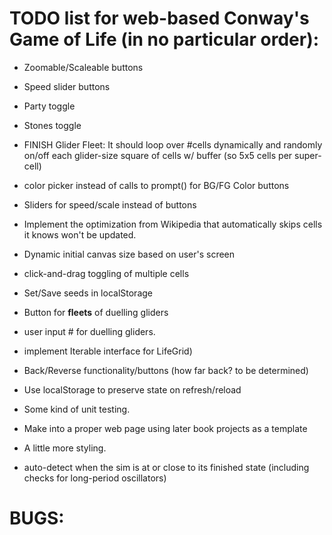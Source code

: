 # TODO list for web-based Conway's Game of Life (in no particular order):

* Zoomable/Scaleable buttons
* Speed slider buttons

* Party toggle
* Stones toggle

* FINISH Glider Fleet: It should loop over #cells dynamically and randomly on/off each glider-size square of cells w/ buffer (so 5x5 cells per super-cell)

* color picker instead of calls to prompt() for BG/FG Color buttons
* Sliders for speed/scale instead of buttons
* Implement the optimization from Wikipedia that automatically skips cells it knows won't be updated.
* Dynamic initial canvas size based on user's screen
* click-and-drag toggling of multiple cells
* Set/Save seeds in localStorage
* Button for **fleets** of duelling gliders 
* user input # for duelling gliders.
* implement Iterable interface for LifeGrid)
* Back/Reverse functionality/buttons (how far back? to be determined)
* Use localStorage to preserve state on refresh/reload
* Some kind of unit testing. 
* Make into a proper web page using later book projects as a template
* A little more styling.
* auto-detect when the sim is at or close to its finished state (including checks for long-period oscillators)

# BUGS:

